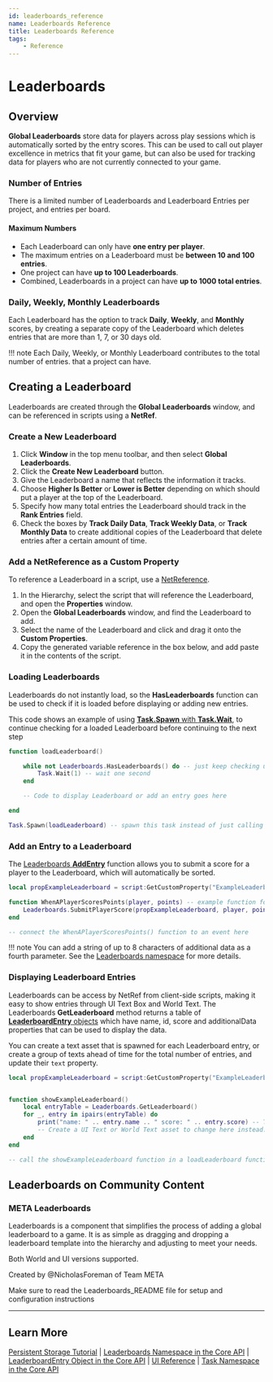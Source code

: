 ```yaml
---
id: leaderboards_reference
name: Leaderboards Reference
title: Leaderboards Reference
tags:
    - Reference
---
```


# Leaderboards

## Overview

**Global Leaderboards** store data for players across play sessions which is automatically sorted by the entry scores. This can be used to call out player excellence in metrics that fit your game, but can also be used for tracking data for players who are not currently connected to your game.

### Number of Entries

There is a limited number of Leaderboards and Leaderboard Entries per project, and entries per board.

#### Maximum Numbers

- Each Leaderboard can only have **one entry per player**.
- The maximum entries on a Leaderboard must be **between 10 and 100 entries**.
- One project can have **up to 100 Leaderboards**.
- Combined, Leaderboards in a project can have **up to 1000 total entries**.

### Daily, Weekly, Monthly Leaderboards

Each Leaderboard has the option to track **Daily**, **Weekly**, and **Monthly** scores, by creating a separate copy of the Leaderboard which deletes entries that are more than 1, 7, or 30 days old.

!!! note
    Each Daily, Weekly, or Monthly Leaderboard contributes to the total number of entries. that a project can have.

## Creating a Leaderboard

Leaderboards are created through the **Global Leaderboards** window, and can be referenced in scripts using a **NetRef**.

### Create a New Leaderboard

1. Click **Window** in the top menu toolbar, and then select **Global Leaderboards**.
2. Click the **Create New Leaderboard** button.
3. Give the Leaderboard a name that reflects the information it tracks.
4. Choose **Higher Is Better** or **Lower is Better** depending on which should put a player at the top of the Leaderboard.
5. Specify how many total entries the Leaderboard should track in the **Rank Entries** field.
6. Check the boxes by **Track Daily Data**, **Track Weekly Data**, or **Track Monthly Data** to create additional copies of the Leaderboard that delete entries after a certain amount of time.

### Add a NetReference as a Custom Property

To reference a Leaderboard in a script, use a [NetReference](https://docs.coregames.com/api/netreference/).

1. In the Hierarchy, select the script that will reference the Leaderboard, and open the **Properties** window.
2. Open the **Global Leaderboards** window, and find the Leaderboard to add.
3. Select the name of the Leaderboard and click and drag it onto the **Custom Properties**.
4. Copy the generated variable reference in the box below, and add paste it in the contents of the script.

### Loading Leaderboards

Leaderboards do not instantly load, so the **HasLeaderboards** function can be used to check if it is loaded before displaying or adding new entries.

This code shows an example of using [**Task.Spawn** with **Task.Wait**](https://docs.coregames.com/api/task/), to continue checking for a loaded Leaderboard before continuing to the next step

```lua
function loadLeaderboard()

    while not Leaderboards.HasLeaderboards() do -- just keep checking until this until the Leaderboards are loaded
        Task.Wait(1) -- wait one second
    end

    -- Code to display Leaderboard or add an entry goes here

end

Task.Spawn(loadLeaderboard) -- spawn this task instead of just calling the function so that the Task.Wait doesn't make anything else wait.
```

### Add an Entry to a Leaderboard

The [Leaderboards **AddEntry**](https://docs.coregames.com/api/leaderboards/) function allows you to submit a score for a player to the Leaderboard, which will automatically be sorted.

```lua
local propExampleLeaderboard = script:GetCustomProperty("ExampleLeaderboard") -- NetRef for the Leaderboard

function WhenAPlayerScoresPoints(player, points) -- example function for any event that would create a score for the Leaderboard
    Leaderboards.SubmitPlayerScore(propExampleLeaderboard, player, points)
end

-- connect the WhenAPlayerScoresPoints() function to an event here
```

!!! note
    You can add a string of up to 8 characters of additional data as a fourth parameter. See the [Leaderboards namespace](https://docs.coregames.com/api/leaderboards/) for more details.

### Displaying Leaderboard Entries

Leaderboards can be access by NetRef from client-side scripts, making it easy to show entries through UI Text Box and World Text. The Leaderboards **GetLeaderboard** method returns a table of [**LeaderboardEntry** objects](https://docs.coregames.com/api/leaderboardentry/#api-leaderboardentry) which have name, id, score and additionalData properties that can be used to display the data.

You can create a text asset that is spawned for each Leaderboard entry, or create a group of texts ahead of time for the total number of entries, and update their ``text`` property.

```lua
local propExampleLeaderboard = script:GetCustomProperty("ExampleLeaderboard") -- NetRef for the Leaderboard


function showExampleLeaderboard()
    local entryTable = Leaderboards.GetLeaderboard()
    for _, entry in ipairs(entryTable) do
        print("name: " .. entry.name .. " score: " .. entry.score) -- This will only print to Event Log
        -- Create a UI Text or World Text asset to change here instead. 
    end
end

-- call the showExampleLeaderboard function in a loadLeaderboard function like in the Loading Leaderboards example.

```

## Leaderboards on Community Content

### META Leaderboards

Leaderboards is a component that simplifies the process of adding a global leaderboard to a game. It is as simple as dragging and dropping a leaderboard template into the hierarchy and adjusting to meet your needs.

Both World and UI versions supported.

Created by @NicholasForeman of Team META

Make sure to read the Leaderboards_README file for setup and configuration instructions

---

## Learn More

[Persistent Storage Tutorial](persistent_storage_tutorial.md) | [Leaderboards Namespace in the Core API](https://docs.coregames.com/api/leaderboards/) | [LeaderboardEntry Object in the Core API](https://docs.coregames.com/api/leaderboardentry/) | [UI Reference](ui_reference.md) | [Task Namespace in the Core API](https://docs.coregames.com/api/task/)
